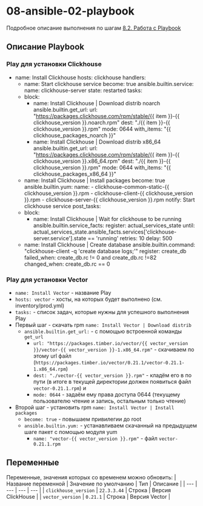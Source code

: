 # 08-ansible-02-playbook

Подробное описание выполнения по шагам [8.2. Работа с Playbook](https://github.com/Roma-EDU/devops-netology/tree/master/mnt-homeworks/08-ansible-02-playbook)

## Описание Playbook

### Play для установки Clickhouse
- name: Install Clickhouse
  hosts: clickhouse
  handlers:
    - name: Start clickhouse service
      become: true
      ansible.builtin.service:
        name: clickhouse-server
        state: restarted
  tasks:
    - block:
        - name: Install Clickhouse | Download distrib noarch
          ansible.builtin.get_url:
            url: "https://packages.clickhouse.com/rpm/stable/{{ item }}-{{ clickhouse_version }}.noarch.rpm"
            dest: "./{{ item }}-{{ clickhouse_version }}.rpm"
            mode: 0644
          with_items: "{{ clickhouse_packages_noarch }}"
        - name: Install Clickhouse | Download distrib x86_64
          ansible.builtin.get_url:
            url: "https://packages.clickhouse.com/rpm/stable/{{ item }}-{{ clickhouse_version }}.x86_64.rpm"
            dest: "./{{ item }}-{{ clickhouse_version }}.rpm"
            mode: 0644
          with_items: "{{ clickhouse_packages_x86_64 }}"
    - name: Install Clickhouse | Install packages
      become: true
      ansible.builtin.yum:
        name:
          - clickhouse-common-static-{{ clickhouse_version }}.rpm
          - clickhouse-client-{{ clickhouse_version }}.rpm
          - clickhouse-server-{{ clickhouse_version }}.rpm
      notify: Start clickhouse service
  post_tasks:
    - block:
      - name: Install Clickhouse | Wait for clickhouse to be running
        ansible.builtin.service_facts:
        register: actual_services_state
        until: actual_services_state.ansible_facts.services['clickhouse-server.service'].state == 'running'
        retries: 10
        delay: 500
    - name: Install Clickhouse | Create database
      ansible.builtin.command: "clickhouse-client -q 'create database logs;'"
      register: create_db
      failed_when: create_db.rc != 0 and create_db.rc !=82
      changed_when: create_db.rc == 0
### Play для установки Vector
* `name: Install Vector` - название Play
* `hosts: vector` - хосты, на которых будет выполнено (см. inventory/prod.yml)
* `tasks:` - список задач, которые нужны для успешного выполнения Play
* Первый шаг - скачать rpm `name: Install Vector | Download distrib`
  * `ansible.builtin.get_url:` - с помощью встроенной команды `get_url`
    * `url: "https://packages.timber.io/vector/{{ vector_version }}/vector-{{ vector_version }}-1.x86_64.rpm"` - скачиваем по этому url файл (`https://packages.timber.io/vector/0.21.1/vector-0.21.1-1.x86_64.rpm`)
    * `dest: "./vector-{{ vector_version }}.rpm"` - кладём его в по пути (в итоге в текущей директории должен появиться файл `vector-0.21.1.rpm`) и 
    * `mode: 0644` - задаём ему права доступа 0644 (текущему пользователю чтение и запись, остальным только чтение)
* Второй шаг - установить rpm `name: Install Vector | Install packages`
  * `become: true` - повышаем привилегии до root
  * `ansible.builtin.yum:` - устанавливаем скачанный на предыдущем шаге пакет с помощью модуля yum
    * `name: "vector-{{ vector_version }}.rpm"` - файл `vector-0.21.1.rpm`
        
## Переменные 

Переменные, значения которых со временем можно обновить:
| Название переменной | Значение по умолчанию | Тип | Описание |
| --- | --- | --- | --- |
| `clickhouse_version` | `22.3.3.44` | Строка | Версия ClickHouse |
| `vector_version` | `0.21.1` | Строка | Версия Vector |
